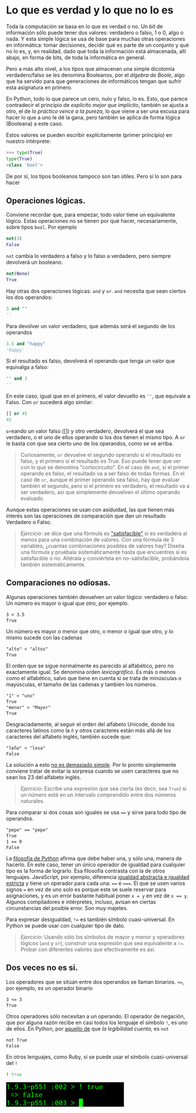 # Lo que es verdad y lo que no lo es

Toda la computación se basa en lo que es verdad o no. Un *bit* de
información sólo puede tener dos valores: verdadero o falso, 1 o 0,
algo o nada. Y esta simple lógica se usa de base para muchas otras
operaciones en informática: tomar decisiones, decidir qué es parte de
un conjunto y qué no lo es, y, en realidad, dado que toda la
información está almacenada, allí abajo, en forma de bits, de toda la
informática en general.

Pero a más alto nivel, a los tipos que almacenan una simple dicotomía
verdadero/falso se les denomina Booleanos, por el *álgebra de Boole*,
algo que ha servido para que generaciones de informáticos tengan que
sufrir esta asignatura en primero.

En Python, todo lo que parece un cero, nulo y falso, lo es. Esto, que
parece contradecir el principio de *explícito mejor que implícito*,
también se ajusta a otro, el de *lo práctico vence a la pureza*, lo
que viene a ser una excusa para hacer lo que a uno le dé la gana, pero
también se aplica de forma lógica (Booleana) a este caso.

Estos valores se pueden escribir explícitamente (primer principio) en
nuestro intérprete:

```python
>>> type(True)
type(True)
<class 'bool'>
```

De por sí, los tipos booleanos tampoco son tan útiles. Pero sí lo son
para hacer 

## Operaciones lógicas.

Conviene recordar que, para empezar, todo valor tiene un equivalente
lógico. Estas operaciones no se tienen por qué hacer, necesariamente,
sobre tipos `bool`. Por ejemplo

```python
not(3)
False
```

`not` cambia lo verdadero a falso y lo falso a verdadero, pero siempre
devolverá un booleano. 

```python
not(None)
True
```

Hay otras dos operaciones lógicas: `and` y `or`. `and` necesita que
sean ciertos los dos operandos:

```python
3 and ""
''
```

Para devolver un valor verdadero, que además será el segundo de los
operandos

```python
3.5 and "happy"
'happy'
```

Si el resultado es falso, devolverá el operando que tenga un valor que
equivalga a falso:

```python
"" and 3
''
```

En este caso, igual que en el primero, el valor devuelto es `''`, que
equivale a Falso. Con `or` sucederá algo similar:

```python
[] or 45
45
```

`or`eando un valor falso ([]) y otro verdadero, devolverá el que sea
verdadero, o el uno de ellos operando si los dos tienen el mismo tipo. A
`or` le basta con que sea cierto uno de los operandos, como se ve
arriba. 

>Curiosamente, `or` devuelve el segundo operando si el resultado es
>falso, y el primero si el resultado es True. Eso puede tener que ver
>con lo que se denomina "cortocircuito". En el caso de `and`, si el
>primer operando es falso, el resultado va a ser falso de todas
>formas. En el caso de `or`, aunque el primer operando sea falso, hay
>que evaluar también el segundo, pero si el primero es verdadero, el
>resultado va a ser verdadero, así que simplemente devuelven el último
>operando evaluado. 

Aunque estas operaciones se usan con asiduidad, las que tienen más
interés son las operaciones de comparación que dan un resultado
Verdadero o Falso. 

>*Ejercicio*: se dice que una fórmula es ["satisfacible"](https://es.wikipedia.org/wiki/Problema_de_satisfacibilidad_booleana) si es
>verdadera al menos para una combinación de valores. Con una fórmula
>de 3 variables, ¿cuantas combinaciones posibles de valores hay?
>Diseña una fórmula y pruébala sistemáticamente hasta que encuentres
>si es satisfacible o no. Altérala y conviértela en no-satisfacible,
>probándola también sistemáticamente. 

## Comparaciones no odiosas.

Algunas operaciones también devuelven un valor lógico: verdadero o falso. Un número es mayor o igual que otro, por ejemplo.

```
3 < 3.5
True
```

Un número es mayor o menor que otro, o menor o igual que otro, y lo mismo sucede con las cadenas

```
"alto" < "altos"
True
```

El orden que se sigue normalmente es parecido al alfabético, pero no
exactamente igual.  Se denomina orden *lexicográfico*. Es más o menos
como el alfabético, salvo que tiene en cuenta si se trata de
minúsculas o mayúsculas, el tamaño de las cadenas y también los
números.

```
"1" < "uno"
True
"menor" > "Mayor"
True
```

Desgraciadamente, al seguir el orden del alfabeto Unicode, donde los
caracteres latinos como la `ñ` y otros caracteres están más allá de los
caracteres del alfabeto inglés, también sucede que:

```
"leño" < "lesa"
False
```

La solución a
esto
[no es demasiado simple](https://stackoverflow.com/questions/1097908/how-do-i-sort-unicode-strings-alphabetically-in-python). Por
lo pronto simplemente conviene tratar de evitar la sorpresa cuando se
usen caracteres que no sean los 23 del alfabeto inglés. 

> *Ejercicio*: Escribe una expresión que sea cierta (es decir, sea `True`) si un número está en un intervalo comprendido entre dos números naturales.

Para comparar si dos cosas son iguales se usa `==` y sirve para todo
tipo de operandos.

```
"pepe" == "pepe"
True
1 == 0
False
```

La [filosofía de Python](https://www.python.org/dev/peps/pep-0020/)
afirma que debe haber una, y sólo una, manera de hacerlo. En este
caso, tener un único operador de igualdad para cualquier tipo es la
forma de lograrlo. Esa filosofía contrasta con la de otros
lenguajes. JavaScript, por ejemplo, diferencia [igualdad abstracta e
igualdad estricta](https://developer.mozilla.org/es/docs/Web/JavaScript/Equality_comparisons_and_sameness) y
tiene un operador para cada una: `==` e `===`. El que se usen varios
signos `=` en vez de uno solo es porque este se suele reservar para
asignaciones, y es un error bastante habitual poner `x = y` en vez de
`x == y`. Algunos compiladores e intérpretes, incluso, avisan en
ciertas circunstancias del posible error. Son muy majetes. 

Para expresar desigualdad, `!=` es también símbolo cuasi-universal. En
Python se puede usar con cualquier tipo de dato. 

> *Ejercicio*: Usando sólo los símbolos de mayor y menor y operadores
> lógicos (`and` y `or`), construir
> una expresión que sea equivalente a `!=`. Probar con diferentes
> valores que efectivamente es así. 

## Dos veces no es si.

Los operadores que se sitúan entre dos operandos se llaman
binarios. `<=`, por ejemplo, es un operador binario

```
3 <= 3
True
```

Otros operadores sólo necesitan a un operando. El operador de
negación, que por alguna razón recibe en casi todos los lenguaje el símbolo
`!`, es uno de ellos. En Python,
por [aquello de](https://www.python.org/dev/peps/pep-0020/) que *la
legibilidad cuenta*, es `not`

```
not True
False
```

En otros lenguajes, como Ruby, sí se puede usar el símbolo
cuasi-universal del `!`

```Ruby
! true
```

![! en Ruby](../img/ruby-not.png)



